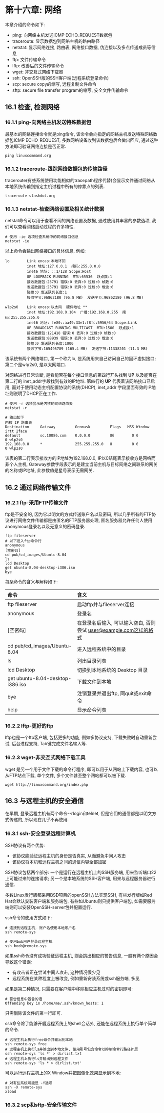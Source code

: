 # 第十六章: 网络 #

本章介绍的命令如下:

- ping: 向网络主机发送ICMP ECHO_REQUEST数据包
- traceroute: 显示数据包到网络主机的路由路径
- netstat: 显示网络连接, 路由表, 网络接口数据, 伪连接以及多点传送成员等信息
- ftp: 文件传输命令
- lftp: 改善后的文件传输命令
- wget: 非交互式网络下载器
- ssh: OpenSSH版的SSH客户端(远程系统登录命令)
- scp: secure copy的缩写, 远程复制文件命令
- sftp: secure file transfer program的缩写, 安全文件传输命令

## 16.1 检查, 检测网络 ##

### 16.1.1 ping-向网络主机发送特殊数据包 ###

最基本的网络连接命令就是ping命令, 该命令会向指定的网络主机发送特殊网络数据包ICMP ECHO_REQUEST, 多数网络设备收到该数据包后会做出回应, 通过这种方法即可验证网络连接是否正常.

```
ping linuxcommand.org
```

### 16.1.2 traceroute-跟踪网络数据包的传输路径 ###

traceroute(有些系统使用功能相似的tracepath程序代替)会显示文件通过网络从本地系统传输到指定主机过程中所有的停靠点的列表.

```
traceroute slashdot.org
```

### 16.1.3 netstat-检查网络设置及相关统计数据 ###

netstat命令可以用于查看不同的网络设置及数据, 通过使用其丰富的参数选项, 我们可以查看网络启动过程的许多特性.

```
# 使用 -ie 选项检查系统中的网络接口信息
netstat -ie
```
以上命令会输出网络接口的具体信息, 例如:

```
lo        Link encap:本地环回  
          inet 地址:127.0.0.1  掩码:255.0.0.0
          inet6 地址: ::1/128 Scope:Host
          UP LOOPBACK RUNNING  MTU:65536  跃点数:1
          接收数据包:23791 错误:0 丢弃:0 过载:0 帧数:0
          发送数据包:23791 错误:0 丢弃:0 过载:0 载波:0
          碰撞:0 发送队列长度:1 
          接收字节:96862180 (96.8 MB)  发送字节:96862180 (96.8 MB)

wlp2s0    Link encap:以太网  硬件地址 **
          inet 地址:192.168.0.104  广播:192.168.0.255  掩码:255.255.255.0
          inet6 地址: fe80::aa49:33e1:f8fc:5956/64 Scope:Link
          UP BROADCAST RUNNING MULTICAST  MTU:1500  跃点数:1
          接收数据包:121418 错误:0 丢弃:0 过载:0 帧数:0
          发送数据包:88939 错误:0 丢弃:0 过载:0 载波:0
          碰撞:0 发送队列长度:1000 
          接收字节:165495789 (165.4 MB)  发送字节:11338201 (11.3 MB)
```
该系统有两个网络端口, 第一个称为lo, 是系统用来自己访问自己的回环虚拟接口; 第二个是wlp2s0, 是以太网端口.

对网络进行日常诊断, 是看能否在每个接口信息的第四行开头找到 **UP** 以及能否在第二行的 inet\_addr字段找到有效的IP地址.
第四行的 **UP** 代表着该网络接口已启用, 而对于使用动态主机配置协议的系统(DHCP), inet\_addr 字段里面有效的IP地址则说明了DHCP正在工作.

```
# 使用 -r 选项显示是内核的网络路由表
netstat -r

# 输出如下
内核 IP 路由表
Destination     Gateway         Genmask         Flags   MSS Window  irtt Iface
default         sc.10086.com    0.0.0.0         UG        0 0          0 wlp2s0
192.168.0.0     *               255.255.255.0   U         0 0          0 wlp2s0
```
该表的第二行表示接收方的IP地址为192.168.0.0, IP以0结尾表示接收方是网络而非个人主机, Gateway参数字段表示的是建立当前主机与目标网络之间联系的网关的名称或IP地址, 此参数值是星号表示无需网关.

## 16.2 通过网络传输文件 ##

### 16.2.1 ftp-采用FTP传输文件 ###

ftp是不安全的, 因为它以明文的方式传送账户名以及密码, 所以几乎所有的FTP协议进行网络文件传输都是由匿名的FTP服务器处理, 匿名服务器允许任何人使用anonymous登录名以及无意义的密码登录.

```
ftp fileserver
# 以下进入ftp命令行
anonymous
[空密码]
cd pub/cd_images/Ubuntu-8.04
ls
lcd Desktop
get ubuntu-8.04-desktop-i386.iso
bye
```

每条命令的含义与解释如下:

| 命令 | 含义 |
|:--|:--|
| ftp fileserver | 启动ftp并与fileserver连接 |
| anonymous | 登录名 |
| [空密码] | 在登录名后输入, 可以输入空白, 否则尝试 user@example.com这样的格式 |
| cd pub/cd_images/Ubuntu-8.04 | 进入远程系统中的目录 |
| ls | 列出目录列表 |
| lcd Desktop | 切换到本地系统的 Desktop 目录 |
| get ubuntu-8.04-desktop-i386.iso | 下载文件到本地 |
| bye | 注销登录并退出ftp, 同quit或exit命令 |
| help | 显示命令列表 |

### 16.2.2 lftp-更好的ftp ###

lftp也是一个ftp客户端, 包括更多的功能, 例如多协议支持, 下载失败时自动重新尝试, 后台进程支持, Tab键完成文件名输入等.

### 16.2.3 wget-非交互式网络下载工具 ###

wget 是另一个用于文件下载的命令行程序, 即可以用于从网站上下载内容, 也可以从FTP站点下载, 单个文件, 多个文件甚至整个网站都可以被下载.

```
wget http://linuxcommand.org/index.php
```

## 16.3 与远程主机的安全通信 ##

在早期, 登录远程主机有两个命令--rlogin和telnet, 但是它们的通信都是以明文方式传递的, 所以现在几乎不再使用.

### 16.3.1 ssh-安全登录远程计算机 ###

SSH协议有两个优势:

- 该协议能验证远程主机的身份是否真实, 从而避免中间人攻击
- 该协议将本机和远程主机之间的通信内容全部加密

SSH协议包括两个部分: 一个是运行在远程主机上的SSH服务端, 用来监听端口22上可能过来的连接请求; 另一个是本地系统的SSH客户端, 用来与远程服务器进行通信.

多数Linux发行版都采用BSD项目的openSSH方法实现SSH, 有些发行版如Red Hat会默认安装客户端和服务端包, 有些如Ubuntu则只提供客户端包, 如需要服务端则可以安装OpenSSH-server包并配置运行.

ssh命令的使用方式如下:

```
# 连接到远程主机, 账户名使用本地账户名
ssh remote-sys

# 使用bob用户登录远程主机
ssh boob@remote-sys
```
如果ssh命令没有成功验证远程主机, 则会跳出相应的警告信息, 一般有两个原因会导致这个错误:

- 有攻击者正在尝试中间人攻击, 这种情况很少见
- 远程系统在某种程度上被改变, 例如重新安装系统或ssh服务端, 多见

如果是第二种情况, 只需要在客户端中移除相应主机过时的密钥即可:

```
# 警告信息中包含的话
Offending key in /home/me/.ssh/known_hosts: 1
```
只需删除该文件的第一行即可.

ssh命令除了能够开启远程系统上的shell会话外, 还能在远程系统上执行单个简单的命令.

```
# 远程主机上执行free命令并输出到本地
ssh remote-sys free
# 远程主机上执行ls并输出到本地文件, 使用引号包含命令以抑制命令行路径扩展
ssh remote-sys 'ls *' > dirlist.txt
# 远程主机上执行ls并输出到远程文件
ssh remote-sys 'ls * > dirlist.txt'
```

可以运行远程主机上的X Window并把图像化效果显示到本地:

```
# 对有些系统可能是 -Y选项
ssh -X remote-sys
xload
```

### 16.3.2 scp和sftp-安全传输文件 ###
